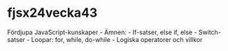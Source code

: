 # fjsx24vecka43
Fördjupa JavaScript-kunskaper - Ämnen: - If-satser, else if, else - Switch-satser - Loopar: for, while, do-while - Logiska operatorer och villkor

